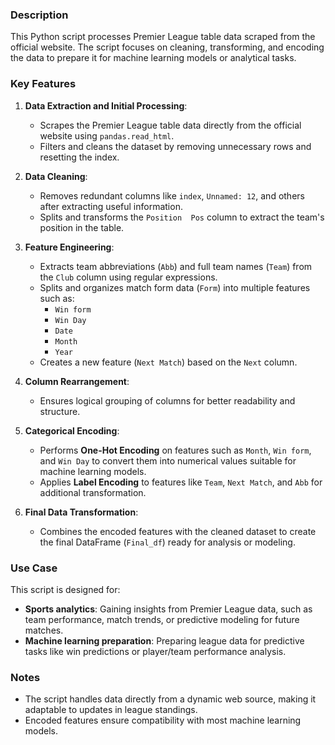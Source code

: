 ### Description

This Python script processes Premier League table data scraped from the official website. The script focuses on cleaning, transforming, and encoding the data to prepare it for machine learning models or analytical tasks.



### Key Features

1. **Data Extraction and Initial Processing**:
   - Scrapes the Premier League table data directly from the official website using `pandas.read_html`.
   - Filters and cleans the dataset by removing unnecessary rows and resetting the index.

2. **Data Cleaning**:
   - Removes redundant columns like `index`, `Unnamed: 12`, and others after extracting useful information.
   - Splits and transforms the `Position  Pos` column to extract the team's position in the table.

3. **Feature Engineering**:
   - Extracts team abbreviations (`Abb`) and full team names (`Team`) from the `Club` column using regular expressions.
   - Splits and organizes match form data (`Form`) into multiple features such as:
     - `Win form`
     - `Win Day`
     - `Date`
     - `Month`
     - `Year`
   - Creates a new feature (`Next Match`) based on the `Next` column.

4. **Column Rearrangement**:
   - Ensures logical grouping of columns for better readability and structure.

5. **Categorical Encoding**:
   - Performs **One-Hot Encoding** on features such as `Month`, `Win form`, and `Win Day` to convert them into numerical values suitable for machine learning models.
   - Applies **Label Encoding** to features like `Team`, `Next Match`, and `Abb` for additional transformation.

6. **Final Data Transformation**:
   - Combines the encoded features with the cleaned dataset to create the final DataFrame (`Final_df`) ready for analysis or modeling.


### Use Case

This script is designed for:
- **Sports analytics**: Gaining insights from Premier League data, such as team performance, match trends, or predictive modeling for future matches.
- **Machine learning preparation**: Preparing league data for predictive tasks like win predictions or player/team performance analysis.

### Notes
- The script handles data directly from a dynamic web source, making it adaptable to updates in league standings.
- Encoded features ensure compatibility with most machine learning models.
